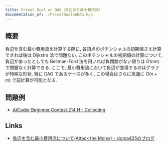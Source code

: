 ```yaml
---
title: Primal Dual on DAG（負辺あり最小費用流）
documentation_of: ./PrimalDualonDAG.hpp
---
```


## 概要
負辺を含む最小費用流を計算する際に, 各頂点のポテンシャルの初期値さえ計算できれば後は Dijkstra 法で問題ない. このポテンシャルの初期値の計算について, 負辺があったとしても Bellman-Ford 法を用いれば負閉路がない限りは $O(nm)$ で問題なく計算できる. ここで, 最小費用流において負辺が登場するのはグラフが特殊な形状, 特に DAG であるケースが多く, この場合はさらに高速に $O(n + m)$ で前計算が可能となる.

## 問題例
- [AtCoder Beginner Contest 214 H - Collecting](https://atcoder.jp/contests/abc214/tasks/abc214_h)

## Links
- [負辺を含む最小費用流について(Attack the Moles) - sigma425のブログ](https://sigma425.hatenablog.com/entry/2014/10/12/122018?utm_source=pocket_mylist)
